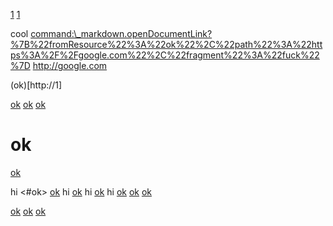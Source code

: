 <a href="command:ok">1</a>
<a href="egg:ok">1</a>

cool <command:\_markdown.openDocumentLink?%7B%22fromResource%22%3A%22ok%22%2C%22path%22%3A%22https%3A%2F%2Fgoogle.com%22%2C%22fragment%22%3A%22fuck%22%7D> http://google.com

(ok)[http://1]

[ok](command:ok)
[ok](egg:ok)
[ok](a:okEGG*a*EGG)

# ok

[ok](command:egggggg_gg_)

hi <#ok> [ok](#ok)
hi [ok](vscode-resource:none)
hi [ok](vscode-insiders:none)
hi [ok](vscode-resource://file)
[ok](mailto:)
[ok](vscode:command:_markdown.openDocumentLink*a*_a_)

[ok](untitled:fuck)
[ok](data:text/html,hi)
[ok](vscode-resource:c:/SystemBoardInfoResult.txt)
